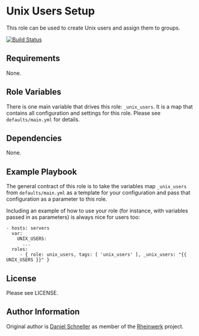 Unix Users Setup
=========

This role can be used to create Unix users and assign them to groups.

[![Build Status](https://travis-ci.org/Rheinwerk/ansible-role-unix_users.svg?branch=master)](https://travis-ci.org/Rheinwerk/ansible-role-unix_users)

Requirements
------------

None.

Role Variables
--------------

There is one main variable that drives this role: `_unix_users`. It is a map that contains all configuration and settings for this role.
Please see `defaults/main.yml` for details.

Dependencies
------------

None.


Example Playbook
----------------

The general contract of this role is to take the variables map `_unix_users` from `defaults/main.yml` as a template for your configuration and pass that configuration as a parameter to this role.

Including an example of how to use your role (for instance, with variables passed in as parameters) is always nice for users too:

    - hosts: servers
      var:
        UNIX_USERS:
          ...
      roles:
         - { role: unix_users, tags: [ 'unix_users' ], _unix_users: "{{ UNIX_USERS }}" }

License
-------

Please see LICENSE.

Author Information
------------------

Original author is [Daniel Schneller](https://github.com/dschneller) as member of the [Rheinwerk](https://github.com/Rheinwerk) project.

